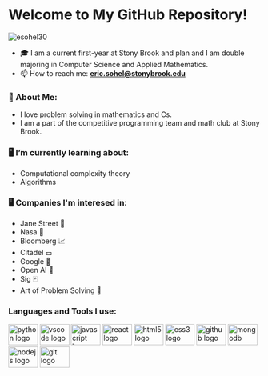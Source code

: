 # Welcome to My GitHub Repository!

<p align="left"> <img src="https://komarev.com/ghpvc/?username=esohel30&label=Profile%20views&color=0e75b6&style=flat" alt="esohel30" /> </p>

- 🎓 I am a current first-year at Stony Brook and plan and I am double majoring in Computer Science and Applied Mathematics. 
- 📫 How to reach me: **eric.sohel@stonybrook.edu**

### :book: About Me:
- I love problem solving in mathematics and Cs. 
- I am a part of the competitive programming team and math club at Stony Brook. 

### 🖥️ I’m currently learning about:
- Computational complexity theory 
- Algorithms

### 🖥️ Companies I'm interesed in: 
- Jane Street 🧠
- Nasa 🚀
- Bloomberg 📈
- Citadel 💵
- Google 👊
- Open AI 🤖
- Sig 🃏
- Art of Problem Solving 📝

<h3 align="left">Languages and Tools I use:</h3>
<div align="left">
  <img src="https://cdn.jsdelivr.net/gh/devicons/devicon/icons/python/python-original.svg" height="42" width="58.8" alt="python logo"  />
  <img src="https://cdn.jsdelivr.net/gh/devicons/devicon/icons/vscode/vscode-original.svg" height="42" width="58.8" alt="vscode logo"  />
  <img src="https://cdn.jsdelivr.net/gh/devicons/devicon/icons/javascript/javascript-original.svg" height="42" width="58.8" alt="javascript logo"  />
  <img src="https://cdn.jsdelivr.net/gh/devicons/devicon/icons/react/react-original.svg" height="42" width="58.8" alt="react logo"  />
  <img src="https://cdn.jsdelivr.net/gh/devicons/devicon/icons/html5/html5-original.svg" height="42" width="58.8" alt="html5 logo"  />
  <img src="https://cdn.jsdelivr.net/gh/devicons/devicon/icons/css3/css3-original.svg" height="42" width="58.8" alt="css3 logo"  />
  <img src="https://cdn.jsdelivr.net/gh/devicons/devicon/icons/github/github-original.svg" height="42" width="58.8" alt="github logo"  />
  <img src="https://cdn.jsdelivr.net/gh/devicons/devicon/icons/mongodb/mongodb-original.svg" height="42" width="58.8" alt="mongodb logo"  />
  <img src="https://cdn.jsdelivr.net/gh/devicons/devicon/icons/nodejs/nodejs-original.svg" height="42" width="58.8" alt="nodejs logo"  />
  <img src="https://cdn.jsdelivr.net/gh/devicons/devicon/icons/git/git-original.svg" height="42" width="58.8" alt="git logo"  />
</div> </p>

</div>
